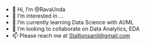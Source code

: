 - 👋 Hi, I’m @RavaUnda
- 👀 I’m interested in ...
- 🌱 I’m currently learning Data Science with AI/ML
- 💞️ I’m looking to collaborate on Data Analytics, EDA
- 📫 Please reach me at Stallionsanil@gmail.com

<!---
RavaUnda/RavaUnda is a ✨ special ✨ repository because its `README.md` (this file) appears on your GitHub profile.
You can click the Preview link to take a look at your changes.
--->
